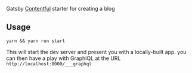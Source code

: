 Gatsby [Contentful](https://www.contentful.com) starter for creating a blog

## Usage

```yarn && yarn run start```

This will start the dev server and present you with a locally-built app. you can then have a play with GraphiQL at the URL `http://localhost:8000/___graphql`
